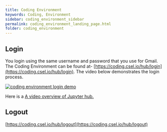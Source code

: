 ```yaml
---
title: Coding Environment
keywords: Coding, Environment
sidebar: coding_environment_sidebar
permalink: coding_environment_landing_page.html
folder: coding_environment
---
```


## Login

You login using the same username and password that you use for Gmail. The Coding Environment can be found at- [https://coding.csel.io/hub/login](https://coding.csel.io/hub/login). The video below demonstrates the login process.

[![coding environment login demo](https://img.youtube.com/vi/-uq5cuKA97A/0.jpg)](https://www.youtube.com/watch?v=-uq5cuKA97A)

Here is a [A video overview of Jupyter hub.](https://www.youtube.com/watch?v=advOlEIAphk)

## Logout

[https://coding.csel.io/hub/logout](https://coding.csel.io/hub/logout)
